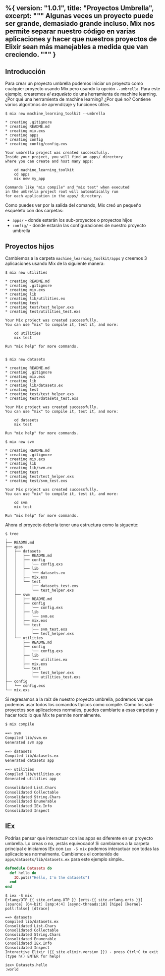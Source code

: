 %{
  version: "1.0.1",
  title: "Proyectos Umbrella",
  excerpt: """
  Algunas veces un proyecto puede ser grande, demasiado grande incluso.
  Mix nos permite separar nuestro código en varias aplicaciones y hacer que nuestros proyectos de Elixir sean más manejables a medida que van creciendo.
  """
}
---

## Introducción

Para crear un proyecto umbrella podemos iniciar un proyecto como cualquier proyecto usando Mix pero usando la opción `--umbrella`.
Para este ejemplo, crearemos *el esqueleto* de una herramienta de machine learning.
¿Por qué una herramienta de machine learning? ¿Por qué no? Contiene varios algoritmos de aprendizaje y funciones útiles.

```shell
$ mix new machine_learning_toolkit --umbrella

* creating .gitignore
* creating README.md
* creating mix.exs
* creating apps
* creating config
* creating config/config.exs

Your umbrella project was created successfully.
Inside your project, you will find an apps/ directory
where you can create and host many apps:

    cd machine_learning_toolkit
    cd apps
    mix new my_app

Commands like "mix compile" and "mix test" when executed
in the umbrella project root will automatically run
for each application in the apps/ directory.
```

Como puedes ver por la salida del comando, Mix creó un pequeño esqueleto con dos carpetas:

  - `apps/` - donde estarán los sub-proyectos o proyectos hijos
  - `config/` - donde estarán las configuraciones de nuestro proyecto umbrella


## Proyectos hijos

Cambiemos a la carpeta `machine_learning_toolkit/apps` y creemos 3 aplicaciones usando Mix de la siguiente manera:

```shell
$ mix new utilities

* creating README.md
* creating .gitignore
* creating mix.exs
* creating lib
* creating lib/utilities.ex
* creating test
* creating test/test_helper.exs
* creating test/utilities_test.exs

Your Mix project was created successfully.
You can use "mix" to compile it, test it, and more:

    cd utilities
    mix test

Run "mix help" for more commands.


$ mix new datasets

* creating README.md
* creating .gitignore
* creating mix.exs
* creating lib
* creating lib/datasets.ex
* creating test
* creating test/test_helper.exs
* creating test/datasets_test.exs

Your Mix project was created successfully.
You can use "mix" to compile it, test it, and more:

    cd datasets
    mix test

Run "mix help" for more commands.

$ mix new svm

* creating README.md
* creating .gitignore
* creating mix.exs
* creating lib
* creating lib/svm.ex
* creating test
* creating test/test_helper.exs
* creating test/svm_test.exs

Your Mix project was created successfully.
You can use "mix" to compile it, test it, and more:

    cd svm
    mix test

Run "mix help" for more commands.
```

Ahora el proyecto debería tener una estructura como la siguente:

```shell
$ tree
.
├── README.md
├── apps
│   ├── datasets
│   │   ├── README.md
│   │   ├── config
│   │   │   └── config.exs
│   │   ├── lib
│   │   │   └── datasets.ex
│   │   ├── mix.exs
│   │   └── test
│   │       ├── datasets_test.exs
│   │       └── test_helper.exs
│   ├── svm
│   │   ├── README.md
│   │   ├── config
│   │   │   └── config.exs
│   │   ├── lib
│   │   │   └── svm.ex
│   │   ├── mix.exs
│   │   └── test
│   │       ├── svm_test.exs
│   │       └── test_helper.exs
│   └── utilities
│       ├── README.md
│       ├── config
│       │   └── config.exs
│       ├── lib
│       │   └── utilities.ex
│       ├── mix.exs
│       └── test
│           ├── test_helper.exs
│           └── utilities_test.exs
├── config
│   └── config.exs
└── mix.exs
```

Si regresamos a la raíz de nuestro proyecto umbrella, podremos ver que podemos usar todos los comandos típicos como compile.
Como los sub-proyectos son aplicaciones normales, puedes cambiarte a esas carpetas y hacer todo lo que Mix te permite normalmente.

```bash
$ mix compile

==> svm
Compiled lib/svm.ex
Generated svm app

==> datasets
Compiled lib/datasets.ex
Generated datasets app

==> utilities
Compiled lib/utilities.ex
Generated utilities app

Consolidated List.Chars
Consolidated Collectable
Consolidated String.Chars
Consolidated Enumerable
Consolidated IEx.Info
Consolidated Inspect
```

## IEx

Podrías pensar que interactuar con las apps es diferente en un proyecto umbrella.
Lo creas o no, ¡estás equivocado! Si cambiamos a la carpeta principal e iniciamos IEx con `iex -S mix` podemos interactuar con todas las aplicaciones normalmente.
Cambiemos el contenido de `apps/datasets/lib/datasets.ex` para este ejemplo simple..

```elixir
defmodule Datasets do
  def hello do
    IO.puts("Hello, I'm the datasets")
  end
end
```

```shell
$ iex -S mix
Erlang/OTP {{ site.erlang.OTP }} [erts-{{ site.erlang.erts }}] [source] [64-bit] [smp:4:4] [async-threads:10] [hipe] [kernel-poll:false] [dtrace]

==> datasets
Compiled lib/datasets.ex
Consolidated List.Chars
Consolidated Collectable
Consolidated String.Chars
Consolidated Enumerable
Consolidated IEx.Info
Consolidated Inspect
Interactive Elixir ({{ site.elixir.version }}) - press Ctrl+C to exit (type h() ENTER for help)

iex> Datasets.hello
:world
```
